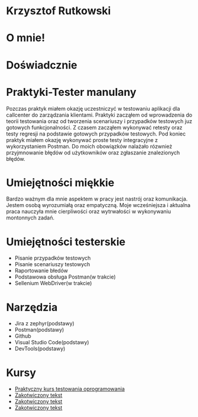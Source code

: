 # Krzysztof Rutkowski

# O mnie!


# Doświadcznie
# Praktyki-Tester manulany
Pozczas praktyk miałem okazję uczestniczyć w testowaniu aplikacji dla callcenter do zarządzania klientami.
Praktyki zacząłem od wprowadzenia do teorii testowania oraz od tworzenia scenariuszy i przypadków testowych juz gotowych funkcjonalności.
Z czasem zacząłem wykonywać retesty oraz testy regresji na podstawie gotowych przypadków testowych.
Pod koniec praktyk miałem okazję wykonywać proste testy integracyjne z wykorzystaniem Postman.
Do moich obowiązków nalażało rózwnież przyjmnowanie błędów od użytkowników oraz zgłaszanie znalezionych błędów.


# Umiejętności miękkie
Bardzo ważnym dla mnie aspektem w pracy jest nastrój oraz komunikacja. Jestem osobą wyrozumiałą oraz empatyczną.
Moje wcześniejsza i aktualna praca nauczyła mnie cierpliwości oraz wytrwałości w wykonywaniu montonnych zadań.

# Umiejętności testerskie
* Pisanie przypadków testowych
* Pisanie scenariuszy testowych
* Raportowanie błedów
* Podstawowa obsługa Postman(w trakcie)
* Sellenium WebDriver(w trakcie)

# Narzędzia
* Jira z zephyr(podstawy)
* Postman(podstawy)
* Github
* Visual Studio Code(podstawy)
* DevTools(podstawy)

# Kursy
* [Praktyczny kurs testowania oprogramowania](https://www.udemy.com/course/praktyczny-kurs-testowania-oprogramowania/)
* [Zakotwiczony tekst](https://remigiuszbednarczyk.pl)
* [Zakotwiczony tekst](https://remigiuszbednarczyk.pl)
* [Zakotwiczony tekst](https://remigiuszbednarczyk.pl)

